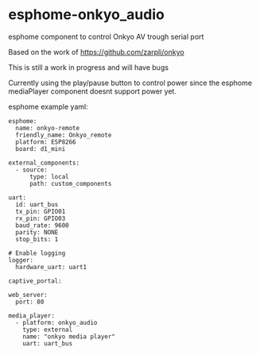 # esphome-onkyo_audio
esphome component to control Onkyo AV trough serial port

Based on the work of https://github.com/zarpli/onkyo

This is still a work in progress and will have bugs

Currently using the play/pause button to control power since the esphome mediaPlayer component doesnt support power yet.

esphome example yaml:
```
esphome:
  name: onkyo-remote
  friendly_name: Onkyo_remote
  platform: ESP8266
  board: d1_mini

external_components:
  - source:
      type: local
      path: custom_components

uart:
  id: uart_bus
  tx_pin: GPIO01
  rx_pin: GPIO03
  baud_rate: 9600
  parity: NONE
  stop_bits: 1

# Enable logging
logger:
  hardware_uart: uart1

captive_portal:
    
web_server:
  port: 80

media_player:
  - platform: onkyo_audio
    type: external
    name: "onkyo media player"
    uart: uart_bus

```
